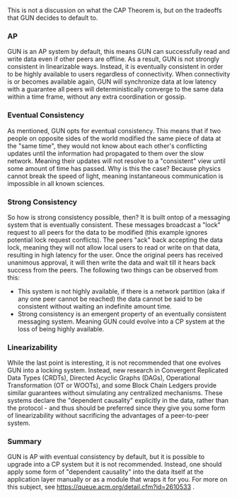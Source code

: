 This is not a discussion on what the CAP Theorem is, but on the tradeoffs that GUN decides to default to.

### AP

GUN is an AP system by default, this means GUN can successfully read and write data even if other peers are offline. As a result, GUN is not strongly consistent in linearizable ways. Instead, it is eventually consistent in order to be highly available to users regardless of connectivity. When connectivity is or becomes available again, GUN will synchronize data at low latency with a guarantee all peers will deterministically converge to the same data within a time frame, without any extra coordination or gossip.

### Eventual Consistency

As mentioned, GUN opts for eventual consistency. This means that if two people on opposite sides of the world modified the same piece of data at the "same time", they would not know about each other's conflicting updates until the information had propagated to them over the slow network. Meaning their updates will not resolve to a "consistent" view until some amount of time has passed. Why is this the case? Because physics cannot break the speed of light, meaning instantaneous communication is impossible in all known sciences.

### Strong Consistency

So how is strong consistency possible, then? It is built ontop of a messaging system that is eventually consistent. These messages broadcast a "lock" request to all peers for the data to be modified (this example ignores potential lock request conflicts). The peers "ack" back accepting the data lock, meaning they will not allow local users to read or write on that data, resulting in high latency for the user. Once the original peers has received unanimous approval, it will then write the data and wait till it hears back success from the peers. The following two things can be observed from this:

 - This system is not highly available, if there is a network partition (aka if any one peer cannot be reached) the data cannot be said to be consistent without waiting an indefinite amount time.
 - Strong consistency is an emergent property of an eventually consistent messaging system. Meaning GUN could evolve into a CP system at the loss of being highly available.

### Linearizability

While the last point is interesting, it is not recommended that one evolves GUN into a locking system. Instead, new research in Convergent Replicated Data Types (CRDTs), Directed Acyclic Graphs (DAGs), Operational Transformation (OT or WOOTs), and some Block Chain Ledgers provide similar guarantees without simulating any centralized mechanisms. These systems declare the "dependent causality" explicitly in the data, rather than the protocol - and thus should be preferred since they give you some form of linearizability without sacrificing the advantages of a peer-to-peer system.

### Summary

GUN is AP with eventual consistency by default, but it is possible to upgrade into a CP system but it is not recommended. Instead, one should apply some form of "dependent causality" into the data itself at the application layer manually or as a module that wraps it for you. For more on this subject, see https://queue.acm.org/detail.cfm?id=2610533 .